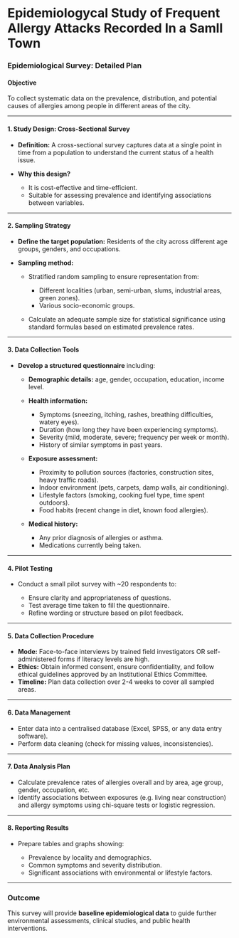 
# Epidemiologycal Study of Frequent Allergy Attacks Recorded In a Samll Town

### **Epidemiological Survey: Detailed Plan**

#### **Objective**

To collect systematic data on the prevalence, distribution, and potential causes of allergies among people in different areas of the city.

---

#### **1. Study Design: Cross-Sectional Survey**

* **Definition:**
  A cross-sectional survey captures data at a single point in time from a population to understand the current status of a health issue.

* **Why this design?**

  * It is cost-effective and time-efficient.
  * Suitable for assessing prevalence and identifying associations between variables.

---

#### **2. Sampling Strategy**

* **Define the target population:**
  Residents of the city across different age groups, genders, and occupations.

* **Sampling method:**

  * Stratified random sampling to ensure representation from:

    * Different localities (urban, semi-urban, slums, industrial areas, green zones).
    * Various socio-economic groups.
  * Calculate an adequate sample size for statistical significance using standard formulas based on estimated prevalence rates.

---

#### **3. Data Collection Tools**

* **Develop a structured questionnaire** including:

  * **Demographic details:** age, gender, occupation, education, income level.

  * **Health information:**

    * Symptoms (sneezing, itching, rashes, breathing difficulties, watery eyes).
    * Duration (how long they have been experiencing symptoms).
    * Severity (mild, moderate, severe; frequency per week or month).
    * History of similar symptoms in past years.

  * **Exposure assessment:**

    * Proximity to pollution sources (factories, construction sites, heavy traffic roads).
    * Indoor environment (pets, carpets, damp walls, air conditioning).
    * Lifestyle factors (smoking, cooking fuel type, time spent outdoors).
    * Food habits (recent change in diet, known food allergies).

  * **Medical history:**

    * Any prior diagnosis of allergies or asthma.
    * Medications currently being taken.

---

#### **4. Pilot Testing**

* Conduct a small pilot survey with \~20 respondents to:

  * Ensure clarity and appropriateness of questions.
  * Test average time taken to fill the questionnaire.
  * Refine wording or structure based on pilot feedback.

---

#### **5. Data Collection Procedure**

* **Mode:** Face-to-face interviews by trained field investigators OR self-administered forms if literacy levels are high.
* **Ethics:** Obtain informed consent, ensure confidentiality, and follow ethical guidelines approved by an Institutional Ethics Committee.
* **Timeline:** Plan data collection over 2-4 weeks to cover all sampled areas.

---

#### **6. Data Management**

* Enter data into a centralised database (Excel, SPSS, or any data entry software).
* Perform data cleaning (check for missing values, inconsistencies).

---

#### **7. Data Analysis Plan**

* Calculate prevalence rates of allergies overall and by area, age group, gender, occupation, etc.
* Identify associations between exposures (e.g. living near construction) and allergy symptoms using chi-square tests or logistic regression.

---

#### **8. Reporting Results**

* Prepare tables and graphs showing:

  * Prevalence by locality and demographics.
  * Common symptoms and severity distribution.
  * Significant associations with environmental or lifestyle factors.

---

### **Outcome**

This survey will provide **baseline epidemiological data** to guide further environmental assessments, clinical studies, and public health interventions.

